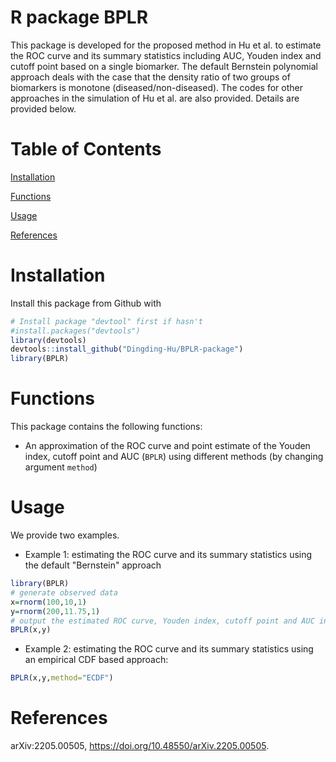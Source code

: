 # R package BPLR
This package is developed for the proposed method in Hu et al. to estimate the ROC curve and its summary statistics including AUC, Youden index and cutoff point based on a single biomarker. The default Bernstein polynomial approach deals with the case that the density ratio of two groups of biomarkers is monotone (diseased/non-diseased). The codes for other approaches in the simulation of Hu et al. are also provided. Details are provided below.

# Table of Contents
[Installation]

[Functions]

[Usage]

[References]

# Installation

Install this package from Github with

```r
# Install package "devtool" first if hasn't
#install.packages("devtools")
library(devtools)
devtools::install_github("Dingding-Hu/BPLR-package")
library(BPLR)
```


# Functions

This package contains the following functions:

- An approximation of the ROC curve and point estimate of the Youden index, cutoff point and AUC (`BPLR`) using different methods (by changing argument `method`)

# Usage

We provide two examples.

- Example 1: estimating the ROC curve and its summary statistics using the default "Bernstein" approach

```r
library(BPLR)
# generate observed data
x=rnorm(100,10,1)
y=rnorm(200,11.75,1)
# output the estimated ROC curve, Youden index, cutoff point and AUC in a list
BPLR(x,y)
```

- Example 2: estimating the ROC curve and its summary statistics using an empirical CDF based approach:

```r
BPLR(x,y,method="ECDF")
```




# References
arXiv:2205.00505, 
https://doi.org/10.48550/arXiv.2205.00505.


[Installation]: <https://github.com/Dingding-Hu/BPLR-package/blob/main/README.md#installation>
[Functions]: <https://github.com/Dingding-Hu/BPLR-package/blob/main/README.md#functions>
[Usage]: <https://github.com/Dingding-Hu/BPLR-package/blob/main/README.md#usage>
[References]: <https://github.com/Dingding-Hu/BPLR-package/blob/main/README.md#references>
